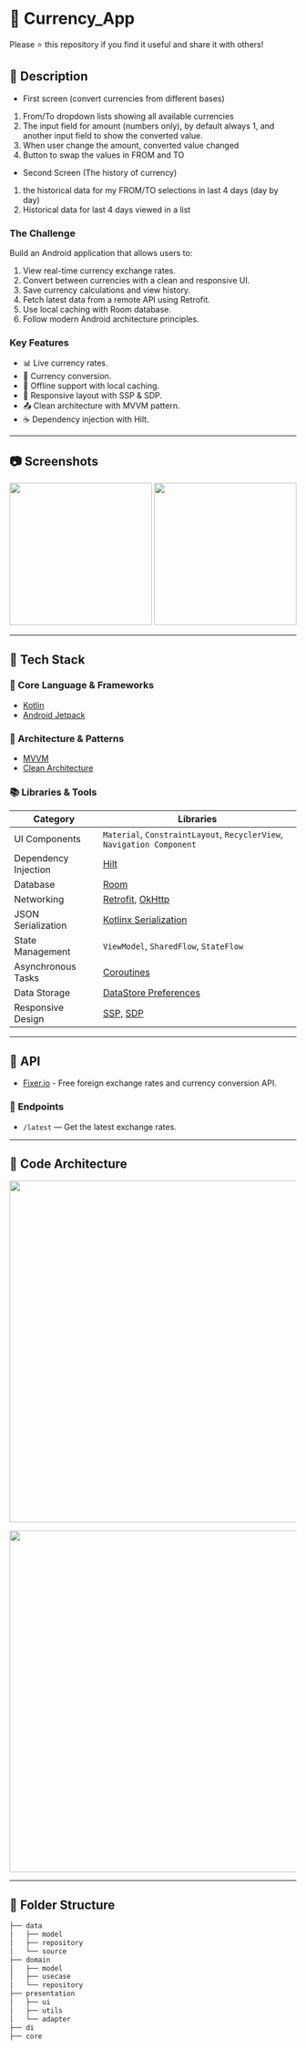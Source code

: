 # 💱 Currency_App

Please ⭐️ this repository if you find it useful and share it with others!

## 📄 Description

- First screen (convert currencies from different bases)
1. From/To dropdown lists showing all available currencies
2. The input field for amount (numbers only), by default always 1, and
another input field to show the converted value.
3. When user change the amount, converted value changed
4. Button to swap the values in FROM and TO
  
- Second Screen (The history of currency)
1. the historical data for my FROM/TO selections in last 4 days (day by day)
2. Historical data for last 4 days viewed in a list

### The Challenge

Build an Android application that allows users to:

1. View real-time currency exchange rates.
2. Convert between currencies with a clean and responsive UI.
3. Save currency calculations and view history.
4. Fetch latest data from a remote API using Retrofit.
5. Use local caching with Room database.
6. Follow modern Android architecture principles.

### Key Features

- 📊 Live currency rates.
- 🔄 Currency conversion.
- 💾 Offline support with local caching.
- 🎨 Responsive layout with SSP & SDP.
- 📤 Clean architecture with MVVM pattern.
- ☕ Dependency injection with Hilt.

---

## 📷 Screenshots

<div>
  <img src="https://github.com/user-attachments/assets/4f8ba9b4-f098-4970-922c-82eb56967e14" width="250">
  <img src="https://github.com/user-attachments/assets/1535d239-459a-4051-af5e-421096a27ce2" width="250">
</div>

---

## 🧰 Tech Stack

### 🔧 Core Language & Frameworks
- [Kotlin](https://kotlinlang.org/)
- [Android Jetpack](https://developer.android.com/jetpack)

### 🧱 Architecture & Patterns
- [MVVM](https://developer.android.com/topic/architecture)
- [Clean Architecture](https://developer.android.com/topic/architecture)

### 📚 Libraries & Tools

| Category              | Libraries                                                                 |
|-----------------------|---------------------------------------------------------------------------|
| UI Components         | `Material`, `ConstraintLayout`, `RecyclerView`, `Navigation Component`    |
| Dependency Injection  | [Hilt](https://developer.android.com/training/dependency-injection/hilt-android) |
| Database              | [Room](https://developer.android.com/jetpack/androidx/releases/room)      |
| Networking            | [Retrofit](https://square.github.io/retrofit/), [OkHttp](https://square.github.io/okhttp/) |
| JSON Serialization    | [Kotlinx Serialization](https://github.com/Kotlin/kotlinx.serialization)  |
| State Management      | `ViewModel`, `SharedFlow`, `StateFlow`                                      |
| Asynchronous Tasks    | [Coroutines](https://kotlinlang.org/docs/coroutines-overview.html)        |
| Data Storage          | [DataStore Preferences](https://developer.android.com/topic/libraries/architecture/datastore) |
| Responsive Design     | [SSP](https://github.com/intuit/ssp), [SDP](https://github.com/intuit/sdp) |

---

## 🧮 API

- [Fixer.io](https://fixer.io) - Free foreign exchange rates and currency conversion API.

### 🔗 Endpoints

- `/latest` — Get the latest exchange rates.

---

## 🧭 Code Architecture

<p align="center">
  <img src="https://user-images.githubusercontent.com/86564639/166422026-4a5f4f9b-44b6-44c7-b4c6-852be532b41f.png" width="600">
</p>

<p align="center">
  <img src="https://github.com/android10/Sample-Data/blob/master/Android-CleanArchitecture/clean_architecture.png?raw=true" width="600">
</p>

---

## 📂 Folder Structure

```bash
├── data
│   ├── model
│   ├── repository
│   └── source
├── domain
│   ├── model
│   ├── usecase
│   └── repository
├── presentation
│   ├── ui
│   ├── utils
│   └── adapter
├── di
├── core
